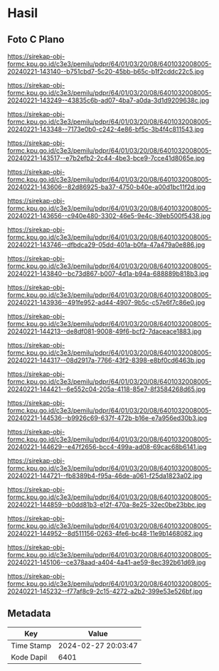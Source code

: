 # Hasil

## Foto C Plano

https://sirekap-obj-formc.kpu.go.id/c3e3/pemilu/pdpr/64/01/03/20/08/6401032008005-20240221-143140--b751cbd7-5c20-45bb-b65c-b1f2cddc22c5.jpg

https://sirekap-obj-formc.kpu.go.id/c3e3/pemilu/pdpr/64/01/03/20/08/6401032008005-20240221-143249--43835c6b-ad07-4ba7-a0da-3d1d9209638c.jpg

https://sirekap-obj-formc.kpu.go.id/c3e3/pemilu/pdpr/64/01/03/20/08/6401032008005-20240221-143348--7173e0b0-c242-4e86-bf5c-3b4f4c811543.jpg

https://sirekap-obj-formc.kpu.go.id/c3e3/pemilu/pdpr/64/01/03/20/08/6401032008005-20240221-143517--e7b2efb2-2c44-4be3-bce9-7cce41d8065e.jpg

https://sirekap-obj-formc.kpu.go.id/c3e3/pemilu/pdpr/64/01/03/20/08/6401032008005-20240221-143606--82d86925-ba37-4750-b40e-a00d1bc11f2d.jpg

https://sirekap-obj-formc.kpu.go.id/c3e3/pemilu/pdpr/64/01/03/20/08/6401032008005-20240221-143656--c940e480-3302-46e5-9e4c-39eb500f5438.jpg

https://sirekap-obj-formc.kpu.go.id/c3e3/pemilu/pdpr/64/01/03/20/08/6401032008005-20240221-143746--dfbdca29-05dd-401a-b0fa-47a479a0e886.jpg

https://sirekap-obj-formc.kpu.go.id/c3e3/pemilu/pdpr/64/01/03/20/08/6401032008005-20240221-143840--bc73d867-b007-4d1a-b94a-688889b818b3.jpg

https://sirekap-obj-formc.kpu.go.id/c3e3/pemilu/pdpr/64/01/03/20/08/6401032008005-20240221-143936--491fe952-ad44-4907-9b5c-c57e6f7c86e0.jpg

https://sirekap-obj-formc.kpu.go.id/c3e3/pemilu/pdpr/64/01/03/20/08/6401032008005-20240221-144213--de8df081-9008-49f6-bcf2-7daceace1883.jpg

https://sirekap-obj-formc.kpu.go.id/c3e3/pemilu/pdpr/64/01/03/20/08/6401032008005-20240221-144317--08d2917a-7766-43f2-8398-e8bf0cd6463b.jpg

https://sirekap-obj-formc.kpu.go.id/c3e3/pemilu/pdpr/64/01/03/20/08/6401032008005-20240221-144421--6e552c04-205a-4118-85e7-8f3584268d65.jpg

https://sirekap-obj-formc.kpu.go.id/c3e3/pemilu/pdpr/64/01/03/20/08/6401032008005-20240221-144536--b9926c69-637f-472b-b16e-e7a956ed30b3.jpg

https://sirekap-obj-formc.kpu.go.id/c3e3/pemilu/pdpr/64/01/03/20/08/6401032008005-20240221-144629--e47f2656-bcc4-499a-ad08-69cac68b6141.jpg

https://sirekap-obj-formc.kpu.go.id/c3e3/pemilu/pdpr/64/01/03/20/08/6401032008005-20240221-144721--fb8389b4-f95a-46de-a061-f25da1823a02.jpg

https://sirekap-obj-formc.kpu.go.id/c3e3/pemilu/pdpr/64/01/03/20/08/6401032008005-20240221-144859--b0dd81b3-e12f-470a-8e25-32ec0be23bbc.jpg

https://sirekap-obj-formc.kpu.go.id/c3e3/pemilu/pdpr/64/01/03/20/08/6401032008005-20240221-144952--8d511156-0263-4fe6-bc48-11e9b1468082.jpg

https://sirekap-obj-formc.kpu.go.id/c3e3/pemilu/pdpr/64/01/03/20/08/6401032008005-20240221-145106--ce378aad-a404-4a41-ae59-8ec392b61d69.jpg

https://sirekap-obj-formc.kpu.go.id/c3e3/pemilu/pdpr/64/01/03/20/08/6401032008005-20240221-145232--f77af8c9-2c15-4272-a2b2-399e53e526bf.jpg


## Metadata

| Key        | Value               |
| ---------- | ------------------- |
| Time Stamp | 2024-02-27 20:03:47 |
| Kode Dapil | 6401                |



